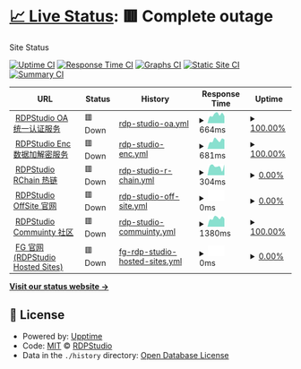 # [📈 Live Status](https://status.rdpstudio.top): <!--live status--> **🟥 Complete outage**

Site Status

[![Uptime CI](https://github.com/rdp-studio/status/workflows/Uptime%20CI/badge.svg)](https://github.com/rdp-studio/status/actions?query=workflow%3A%22Uptime+CI%22)
[![Response Time CI](https://github.com/rdp-studio/status/workflows/Response%20Time%20CI/badge.svg)](https://github.com/rdp-studio/status/actions?query=workflow%3A%22Response+Time+CI%22)
[![Graphs CI](https://github.com/rdp-studio/status/workflows/Graphs%20CI/badge.svg)](https://github.com/rdp-studio/status/actions?query=workflow%3A%22Graphs+CI%22)
[![Static Site CI](https://github.com/rdp-studio/status/workflows/Static%20Site%20CI/badge.svg)](https://github.com/rdp-studio/status/actions?query=workflow%3A%22Static+Site+CI%22)
[![Summary CI](https://github.com/rdp-studio/status/workflows/Summary%20CI/badge.svg)](https://github.com/rdp-studio/status/actions?query=workflow%3A%22Summary+CI%22)

<!--start: status pages-->
<!-- This summary is generated by Upptime (https://github.com/upptime/upptime) -->
<!-- Do not edit this manually, your changes will be overwritten -->
<!-- prettier-ignore -->
| URL | Status | History | Response Time | Uptime |
| --- | ------ | ------- | ------------- | ------ |
| <img alt="" src="https://favicons.githubusercontent.com/rdpoa.cn.utools.club" height="13"> [RDPStudio OA 统一认证服务](https://rdpoa.cn.utools.club) | 🟥 Down | [rdp-studio-oa.yml](https://github.com/rdp-studio/status/commits/HEAD/history/rdp-studio-oa.yml) | <details><summary><img alt="Response time graph" src="./graphs/rdp-studio-oa/response-time-week.png" height="20"> 664ms</summary><br><a href="https://status.rdpstudio.top/history/rdp-studio-oa"><img alt="Response time 786" src="https://img.shields.io/endpoint?url=https%3A%2F%2Fraw.githubusercontent.com%2Frdp-studio%2Fstatus%2FHEAD%2Fapi%2Frdp-studio-oa%2Fresponse-time.json"></a><br><a href="https://status.rdpstudio.top/history/rdp-studio-oa"><img alt="24-hour response time 542" src="https://img.shields.io/endpoint?url=https%3A%2F%2Fraw.githubusercontent.com%2Frdp-studio%2Fstatus%2FHEAD%2Fapi%2Frdp-studio-oa%2Fresponse-time-day.json"></a><br><a href="https://status.rdpstudio.top/history/rdp-studio-oa"><img alt="7-day response time 664" src="https://img.shields.io/endpoint?url=https%3A%2F%2Fraw.githubusercontent.com%2Frdp-studio%2Fstatus%2FHEAD%2Fapi%2Frdp-studio-oa%2Fresponse-time-week.json"></a><br><a href="https://status.rdpstudio.top/history/rdp-studio-oa"><img alt="30-day response time 698" src="https://img.shields.io/endpoint?url=https%3A%2F%2Fraw.githubusercontent.com%2Frdp-studio%2Fstatus%2FHEAD%2Fapi%2Frdp-studio-oa%2Fresponse-time-month.json"></a><br><a href="https://status.rdpstudio.top/history/rdp-studio-oa"><img alt="1-year response time 765" src="https://img.shields.io/endpoint?url=https%3A%2F%2Fraw.githubusercontent.com%2Frdp-studio%2Fstatus%2FHEAD%2Fapi%2Frdp-studio-oa%2Fresponse-time-year.json"></a></details> | <details><summary><a href="https://status.rdpstudio.top/history/rdp-studio-oa">100.00%</a></summary><a href="https://status.rdpstudio.top/history/rdp-studio-oa"><img alt="All-time uptime 11.96%" src="https://img.shields.io/endpoint?url=https%3A%2F%2Fraw.githubusercontent.com%2Frdp-studio%2Fstatus%2FHEAD%2Fapi%2Frdp-studio-oa%2Fuptime.json"></a><br><a href="https://status.rdpstudio.top/history/rdp-studio-oa"><img alt="24-hour uptime 100.00%" src="https://img.shields.io/endpoint?url=https%3A%2F%2Fraw.githubusercontent.com%2Frdp-studio%2Fstatus%2FHEAD%2Fapi%2Frdp-studio-oa%2Fuptime-day.json"></a><br><a href="https://status.rdpstudio.top/history/rdp-studio-oa"><img alt="7-day uptime 100.00%" src="https://img.shields.io/endpoint?url=https%3A%2F%2Fraw.githubusercontent.com%2Frdp-studio%2Fstatus%2FHEAD%2Fapi%2Frdp-studio-oa%2Fuptime-week.json"></a><br><a href="https://status.rdpstudio.top/history/rdp-studio-oa"><img alt="30-day uptime 99.93%" src="https://img.shields.io/endpoint?url=https%3A%2F%2Fraw.githubusercontent.com%2Frdp-studio%2Fstatus%2FHEAD%2Fapi%2Frdp-studio-oa%2Fuptime-month.json"></a><br><a href="https://status.rdpstudio.top/history/rdp-studio-oa"><img alt="1-year uptime 11.87%" src="https://img.shields.io/endpoint?url=https%3A%2F%2Fraw.githubusercontent.com%2Frdp-studio%2Fstatus%2FHEAD%2Fapi%2Frdp-studio-oa%2Fuptime-year.json"></a></details>
| <img alt="" src="https://favicons.githubusercontent.com/rdpenc.cn.utools.club" height="13"> [RDPStudio Enc 数据加解密服务](https://rdpenc.cn.utools.club) | 🟥 Down | [rdp-studio-enc.yml](https://github.com/rdp-studio/status/commits/HEAD/history/rdp-studio-enc.yml) | <details><summary><img alt="Response time graph" src="./graphs/rdp-studio-enc/response-time-week.png" height="20"> 681ms</summary><br><a href="https://status.rdpstudio.top/history/rdp-studio-enc"><img alt="Response time 774" src="https://img.shields.io/endpoint?url=https%3A%2F%2Fraw.githubusercontent.com%2Frdp-studio%2Fstatus%2FHEAD%2Fapi%2Frdp-studio-enc%2Fresponse-time.json"></a><br><a href="https://status.rdpstudio.top/history/rdp-studio-enc"><img alt="24-hour response time 743" src="https://img.shields.io/endpoint?url=https%3A%2F%2Fraw.githubusercontent.com%2Frdp-studio%2Fstatus%2FHEAD%2Fapi%2Frdp-studio-enc%2Fresponse-time-day.json"></a><br><a href="https://status.rdpstudio.top/history/rdp-studio-enc"><img alt="7-day response time 681" src="https://img.shields.io/endpoint?url=https%3A%2F%2Fraw.githubusercontent.com%2Frdp-studio%2Fstatus%2FHEAD%2Fapi%2Frdp-studio-enc%2Fresponse-time-week.json"></a><br><a href="https://status.rdpstudio.top/history/rdp-studio-enc"><img alt="30-day response time 713" src="https://img.shields.io/endpoint?url=https%3A%2F%2Fraw.githubusercontent.com%2Frdp-studio%2Fstatus%2FHEAD%2Fapi%2Frdp-studio-enc%2Fresponse-time-month.json"></a><br><a href="https://status.rdpstudio.top/history/rdp-studio-enc"><img alt="1-year response time 752" src="https://img.shields.io/endpoint?url=https%3A%2F%2Fraw.githubusercontent.com%2Frdp-studio%2Fstatus%2FHEAD%2Fapi%2Frdp-studio-enc%2Fresponse-time-year.json"></a></details> | <details><summary><a href="https://status.rdpstudio.top/history/rdp-studio-enc">100.00%</a></summary><a href="https://status.rdpstudio.top/history/rdp-studio-enc"><img alt="All-time uptime 11.95%" src="https://img.shields.io/endpoint?url=https%3A%2F%2Fraw.githubusercontent.com%2Frdp-studio%2Fstatus%2FHEAD%2Fapi%2Frdp-studio-enc%2Fuptime.json"></a><br><a href="https://status.rdpstudio.top/history/rdp-studio-enc"><img alt="24-hour uptime 100.00%" src="https://img.shields.io/endpoint?url=https%3A%2F%2Fraw.githubusercontent.com%2Frdp-studio%2Fstatus%2FHEAD%2Fapi%2Frdp-studio-enc%2Fuptime-day.json"></a><br><a href="https://status.rdpstudio.top/history/rdp-studio-enc"><img alt="7-day uptime 100.00%" src="https://img.shields.io/endpoint?url=https%3A%2F%2Fraw.githubusercontent.com%2Frdp-studio%2Fstatus%2FHEAD%2Fapi%2Frdp-studio-enc%2Fuptime-week.json"></a><br><a href="https://status.rdpstudio.top/history/rdp-studio-enc"><img alt="30-day uptime 99.93%" src="https://img.shields.io/endpoint?url=https%3A%2F%2Fraw.githubusercontent.com%2Frdp-studio%2Fstatus%2FHEAD%2Fapi%2Frdp-studio-enc%2Fuptime-month.json"></a><br><a href="https://status.rdpstudio.top/history/rdp-studio-enc"><img alt="1-year uptime 11.86%" src="https://img.shields.io/endpoint?url=https%3A%2F%2Fraw.githubusercontent.com%2Frdp-studio%2Fstatus%2FHEAD%2Fapi%2Frdp-studio-enc%2Fuptime-year.json"></a></details>
| <img alt="" src="https://favicons.githubusercontent.com/chain.rdpstudio.top" height="13"> [RDPStudio RChain 热链](http://chain.rdpstudio.top) | 🟥 Down | [rdp-studio-r-chain.yml](https://github.com/rdp-studio/status/commits/HEAD/history/rdp-studio-r-chain.yml) | <details><summary><img alt="Response time graph" src="./graphs/rdp-studio-r-chain/response-time-week.png" height="20"> 304ms</summary><br><a href="https://status.rdpstudio.top/history/rdp-studio-r-chain"><img alt="Response time 973" src="https://img.shields.io/endpoint?url=https%3A%2F%2Fraw.githubusercontent.com%2Frdp-studio%2Fstatus%2FHEAD%2Fapi%2Frdp-studio-r-chain%2Fresponse-time.json"></a><br><a href="https://status.rdpstudio.top/history/rdp-studio-r-chain"><img alt="24-hour response time 373" src="https://img.shields.io/endpoint?url=https%3A%2F%2Fraw.githubusercontent.com%2Frdp-studio%2Fstatus%2FHEAD%2Fapi%2Frdp-studio-r-chain%2Fresponse-time-day.json"></a><br><a href="https://status.rdpstudio.top/history/rdp-studio-r-chain"><img alt="7-day response time 304" src="https://img.shields.io/endpoint?url=https%3A%2F%2Fraw.githubusercontent.com%2Frdp-studio%2Fstatus%2FHEAD%2Fapi%2Frdp-studio-r-chain%2Fresponse-time-week.json"></a><br><a href="https://status.rdpstudio.top/history/rdp-studio-r-chain"><img alt="30-day response time 331" src="https://img.shields.io/endpoint?url=https%3A%2F%2Fraw.githubusercontent.com%2Frdp-studio%2Fstatus%2FHEAD%2Fapi%2Frdp-studio-r-chain%2Fresponse-time-month.json"></a><br><a href="https://status.rdpstudio.top/history/rdp-studio-r-chain"><img alt="1-year response time 973" src="https://img.shields.io/endpoint?url=https%3A%2F%2Fraw.githubusercontent.com%2Frdp-studio%2Fstatus%2FHEAD%2Fapi%2Frdp-studio-r-chain%2Fresponse-time-year.json"></a></details> | <details><summary><a href="https://status.rdpstudio.top/history/rdp-studio-r-chain">0.00%</a></summary><a href="https://status.rdpstudio.top/history/rdp-studio-r-chain"><img alt="All-time uptime 0.00%" src="https://img.shields.io/endpoint?url=https%3A%2F%2Fraw.githubusercontent.com%2Frdp-studio%2Fstatus%2FHEAD%2Fapi%2Frdp-studio-r-chain%2Fuptime.json"></a><br><a href="https://status.rdpstudio.top/history/rdp-studio-r-chain"><img alt="24-hour uptime 0.00%" src="https://img.shields.io/endpoint?url=https%3A%2F%2Fraw.githubusercontent.com%2Frdp-studio%2Fstatus%2FHEAD%2Fapi%2Frdp-studio-r-chain%2Fuptime-day.json"></a><br><a href="https://status.rdpstudio.top/history/rdp-studio-r-chain"><img alt="7-day uptime 0.00%" src="https://img.shields.io/endpoint?url=https%3A%2F%2Fraw.githubusercontent.com%2Frdp-studio%2Fstatus%2FHEAD%2Fapi%2Frdp-studio-r-chain%2Fuptime-week.json"></a><br><a href="https://status.rdpstudio.top/history/rdp-studio-r-chain"><img alt="30-day uptime 1.38%" src="https://img.shields.io/endpoint?url=https%3A%2F%2Fraw.githubusercontent.com%2Frdp-studio%2Fstatus%2FHEAD%2Fapi%2Frdp-studio-r-chain%2Fuptime-month.json"></a><br><a href="https://status.rdpstudio.top/history/rdp-studio-r-chain"><img alt="1-year uptime 0.00%" src="https://img.shields.io/endpoint?url=https%3A%2F%2Fraw.githubusercontent.com%2Frdp-studio%2Fstatus%2FHEAD%2Fapi%2Frdp-studio-r-chain%2Fuptime-year.json"></a></details>
| <img alt="" src="https://favicons.githubusercontent.com/www3.rdpstudio.top" height="13"> [RDPStudio OffSite 官网](http://www3.rdpstudio.top:81) | 🟥 Down | [rdp-studio-off-site.yml](https://github.com/rdp-studio/status/commits/HEAD/history/rdp-studio-off-site.yml) | <details><summary><img alt="Response time graph" src="./graphs/rdp-studio-off-site/response-time-week.png" height="20"> 0ms</summary><br><a href="https://status.rdpstudio.top/history/rdp-studio-off-site"><img alt="Response time 1288" src="https://img.shields.io/endpoint?url=https%3A%2F%2Fraw.githubusercontent.com%2Frdp-studio%2Fstatus%2FHEAD%2Fapi%2Frdp-studio-off-site%2Fresponse-time.json"></a><br><a href="https://status.rdpstudio.top/history/rdp-studio-off-site"><img alt="24-hour response time 0" src="https://img.shields.io/endpoint?url=https%3A%2F%2Fraw.githubusercontent.com%2Frdp-studio%2Fstatus%2FHEAD%2Fapi%2Frdp-studio-off-site%2Fresponse-time-day.json"></a><br><a href="https://status.rdpstudio.top/history/rdp-studio-off-site"><img alt="7-day response time 0" src="https://img.shields.io/endpoint?url=https%3A%2F%2Fraw.githubusercontent.com%2Frdp-studio%2Fstatus%2FHEAD%2Fapi%2Frdp-studio-off-site%2Fresponse-time-week.json"></a><br><a href="https://status.rdpstudio.top/history/rdp-studio-off-site"><img alt="30-day response time 0" src="https://img.shields.io/endpoint?url=https%3A%2F%2Fraw.githubusercontent.com%2Frdp-studio%2Fstatus%2FHEAD%2Fapi%2Frdp-studio-off-site%2Fresponse-time-month.json"></a><br><a href="https://status.rdpstudio.top/history/rdp-studio-off-site"><img alt="1-year response time 1288" src="https://img.shields.io/endpoint?url=https%3A%2F%2Fraw.githubusercontent.com%2Frdp-studio%2Fstatus%2FHEAD%2Fapi%2Frdp-studio-off-site%2Fresponse-time-year.json"></a></details> | <details><summary><a href="https://status.rdpstudio.top/history/rdp-studio-off-site">0.00%</a></summary><a href="https://status.rdpstudio.top/history/rdp-studio-off-site"><img alt="All-time uptime 19.90%" src="https://img.shields.io/endpoint?url=https%3A%2F%2Fraw.githubusercontent.com%2Frdp-studio%2Fstatus%2FHEAD%2Fapi%2Frdp-studio-off-site%2Fuptime.json"></a><br><a href="https://status.rdpstudio.top/history/rdp-studio-off-site"><img alt="24-hour uptime 0.00%" src="https://img.shields.io/endpoint?url=https%3A%2F%2Fraw.githubusercontent.com%2Frdp-studio%2Fstatus%2FHEAD%2Fapi%2Frdp-studio-off-site%2Fuptime-day.json"></a><br><a href="https://status.rdpstudio.top/history/rdp-studio-off-site"><img alt="7-day uptime 0.00%" src="https://img.shields.io/endpoint?url=https%3A%2F%2Fraw.githubusercontent.com%2Frdp-studio%2Fstatus%2FHEAD%2Fapi%2Frdp-studio-off-site%2Fuptime-week.json"></a><br><a href="https://status.rdpstudio.top/history/rdp-studio-off-site"><img alt="30-day uptime 1.38%" src="https://img.shields.io/endpoint?url=https%3A%2F%2Fraw.githubusercontent.com%2Frdp-studio%2Fstatus%2FHEAD%2Fapi%2Frdp-studio-off-site%2Fuptime-month.json"></a><br><a href="https://status.rdpstudio.top/history/rdp-studio-off-site"><img alt="1-year uptime 19.90%" src="https://img.shields.io/endpoint?url=https%3A%2F%2Fraw.githubusercontent.com%2Frdp-studio%2Fstatus%2FHEAD%2Fapi%2Frdp-studio-off-site%2Fuptime-year.json"></a></details>
| <img alt="" src="https://favicons.githubusercontent.com/rdpstudioforum.flarum.cloud" height="13"> [RDPStudio Commuinty 社区](https://rdpstudioforum.flarum.cloud) | 🟥 Down | [rdp-studio-commuinty.yml](https://github.com/rdp-studio/status/commits/HEAD/history/rdp-studio-commuinty.yml) | <details><summary><img alt="Response time graph" src="./graphs/rdp-studio-commuinty/response-time-week.png" height="20"> 1380ms</summary><br><a href="https://status.rdpstudio.top/history/rdp-studio-commuinty"><img alt="Response time 1633" src="https://img.shields.io/endpoint?url=https%3A%2F%2Fraw.githubusercontent.com%2Frdp-studio%2Fstatus%2FHEAD%2Fapi%2Frdp-studio-commuinty%2Fresponse-time.json"></a><br><a href="https://status.rdpstudio.top/history/rdp-studio-commuinty"><img alt="24-hour response time 1278" src="https://img.shields.io/endpoint?url=https%3A%2F%2Fraw.githubusercontent.com%2Frdp-studio%2Fstatus%2FHEAD%2Fapi%2Frdp-studio-commuinty%2Fresponse-time-day.json"></a><br><a href="https://status.rdpstudio.top/history/rdp-studio-commuinty"><img alt="7-day response time 1380" src="https://img.shields.io/endpoint?url=https%3A%2F%2Fraw.githubusercontent.com%2Frdp-studio%2Fstatus%2FHEAD%2Fapi%2Frdp-studio-commuinty%2Fresponse-time-week.json"></a><br><a href="https://status.rdpstudio.top/history/rdp-studio-commuinty"><img alt="30-day response time 1828" src="https://img.shields.io/endpoint?url=https%3A%2F%2Fraw.githubusercontent.com%2Frdp-studio%2Fstatus%2FHEAD%2Fapi%2Frdp-studio-commuinty%2Fresponse-time-month.json"></a><br><a href="https://status.rdpstudio.top/history/rdp-studio-commuinty"><img alt="1-year response time 1633" src="https://img.shields.io/endpoint?url=https%3A%2F%2Fraw.githubusercontent.com%2Frdp-studio%2Fstatus%2FHEAD%2Fapi%2Frdp-studio-commuinty%2Fresponse-time-year.json"></a></details> | <details><summary><a href="https://status.rdpstudio.top/history/rdp-studio-commuinty">100.00%</a></summary><a href="https://status.rdpstudio.top/history/rdp-studio-commuinty"><img alt="All-time uptime 99.47%" src="https://img.shields.io/endpoint?url=https%3A%2F%2Fraw.githubusercontent.com%2Frdp-studio%2Fstatus%2FHEAD%2Fapi%2Frdp-studio-commuinty%2Fuptime.json"></a><br><a href="https://status.rdpstudio.top/history/rdp-studio-commuinty"><img alt="24-hour uptime 100.00%" src="https://img.shields.io/endpoint?url=https%3A%2F%2Fraw.githubusercontent.com%2Frdp-studio%2Fstatus%2FHEAD%2Fapi%2Frdp-studio-commuinty%2Fuptime-day.json"></a><br><a href="https://status.rdpstudio.top/history/rdp-studio-commuinty"><img alt="7-day uptime 100.00%" src="https://img.shields.io/endpoint?url=https%3A%2F%2Fraw.githubusercontent.com%2Frdp-studio%2Fstatus%2FHEAD%2Fapi%2Frdp-studio-commuinty%2Fuptime-week.json"></a><br><a href="https://status.rdpstudio.top/history/rdp-studio-commuinty"><img alt="30-day uptime 99.43%" src="https://img.shields.io/endpoint?url=https%3A%2F%2Fraw.githubusercontent.com%2Frdp-studio%2Fstatus%2FHEAD%2Fapi%2Frdp-studio-commuinty%2Fuptime-month.json"></a><br><a href="https://status.rdpstudio.top/history/rdp-studio-commuinty"><img alt="1-year uptime 99.47%" src="https://img.shields.io/endpoint?url=https%3A%2F%2Fraw.githubusercontent.com%2Frdp-studio%2Fstatus%2FHEAD%2Fapi%2Frdp-studio-commuinty%2Fuptime-year.json"></a></details>
| <img alt="" src="https://favicons.githubusercontent.com/fg.rdpstudio.top" height="13"> [FG 官网 (RDPStudio Hosted Sites)](http://fg.rdpstudio.top:81) | 🟥 Down | [fg-rdp-studio-hosted-sites.yml](https://github.com/rdp-studio/status/commits/HEAD/history/fg-rdp-studio-hosted-sites.yml) | <details><summary><img alt="Response time graph" src="./graphs/fg-rdp-studio-hosted-sites/response-time-week.png" height="20"> 0ms</summary><br><a href="https://status.rdpstudio.top/history/fg-rdp-studio-hosted-sites"><img alt="Response time 857" src="https://img.shields.io/endpoint?url=https%3A%2F%2Fraw.githubusercontent.com%2Frdp-studio%2Fstatus%2FHEAD%2Fapi%2Ffg-rdp-studio-hosted-sites%2Fresponse-time.json"></a><br><a href="https://status.rdpstudio.top/history/fg-rdp-studio-hosted-sites"><img alt="24-hour response time 0" src="https://img.shields.io/endpoint?url=https%3A%2F%2Fraw.githubusercontent.com%2Frdp-studio%2Fstatus%2FHEAD%2Fapi%2Ffg-rdp-studio-hosted-sites%2Fresponse-time-day.json"></a><br><a href="https://status.rdpstudio.top/history/fg-rdp-studio-hosted-sites"><img alt="7-day response time 0" src="https://img.shields.io/endpoint?url=https%3A%2F%2Fraw.githubusercontent.com%2Frdp-studio%2Fstatus%2FHEAD%2Fapi%2Ffg-rdp-studio-hosted-sites%2Fresponse-time-week.json"></a><br><a href="https://status.rdpstudio.top/history/fg-rdp-studio-hosted-sites"><img alt="30-day response time 0" src="https://img.shields.io/endpoint?url=https%3A%2F%2Fraw.githubusercontent.com%2Frdp-studio%2Fstatus%2FHEAD%2Fapi%2Ffg-rdp-studio-hosted-sites%2Fresponse-time-month.json"></a><br><a href="https://status.rdpstudio.top/history/fg-rdp-studio-hosted-sites"><img alt="1-year response time 857" src="https://img.shields.io/endpoint?url=https%3A%2F%2Fraw.githubusercontent.com%2Frdp-studio%2Fstatus%2FHEAD%2Fapi%2Ffg-rdp-studio-hosted-sites%2Fresponse-time-year.json"></a></details> | <details><summary><a href="https://status.rdpstudio.top/history/fg-rdp-studio-hosted-sites">0.00%</a></summary><a href="https://status.rdpstudio.top/history/fg-rdp-studio-hosted-sites"><img alt="All-time uptime 43.77%" src="https://img.shields.io/endpoint?url=https%3A%2F%2Fraw.githubusercontent.com%2Frdp-studio%2Fstatus%2FHEAD%2Fapi%2Ffg-rdp-studio-hosted-sites%2Fuptime.json"></a><br><a href="https://status.rdpstudio.top/history/fg-rdp-studio-hosted-sites"><img alt="24-hour uptime 0.00%" src="https://img.shields.io/endpoint?url=https%3A%2F%2Fraw.githubusercontent.com%2Frdp-studio%2Fstatus%2FHEAD%2Fapi%2Ffg-rdp-studio-hosted-sites%2Fuptime-day.json"></a><br><a href="https://status.rdpstudio.top/history/fg-rdp-studio-hosted-sites"><img alt="7-day uptime 0.00%" src="https://img.shields.io/endpoint?url=https%3A%2F%2Fraw.githubusercontent.com%2Frdp-studio%2Fstatus%2FHEAD%2Fapi%2Ffg-rdp-studio-hosted-sites%2Fuptime-week.json"></a><br><a href="https://status.rdpstudio.top/history/fg-rdp-studio-hosted-sites"><img alt="30-day uptime 1.38%" src="https://img.shields.io/endpoint?url=https%3A%2F%2Fraw.githubusercontent.com%2Frdp-studio%2Fstatus%2FHEAD%2Fapi%2Ffg-rdp-studio-hosted-sites%2Fuptime-month.json"></a><br><a href="https://status.rdpstudio.top/history/fg-rdp-studio-hosted-sites"><img alt="1-year uptime 43.77%" src="https://img.shields.io/endpoint?url=https%3A%2F%2Fraw.githubusercontent.com%2Frdp-studio%2Fstatus%2FHEAD%2Fapi%2Ffg-rdp-studio-hosted-sites%2Fuptime-year.json"></a></details>

<!--end: status pages-->

[**Visit our status website →**](https://status.rdpstudio.top)

## 📄 License

- Powered by: [Upptime](https://github.com/upptime/upptime)
- Code: [MIT](./LICENSE) © [RDPStudio](https://status.rdpstudio.top)
- Data in the `./history` directory: [Open Database License](https://opendatacommons.org/licenses/odbl/1-0/)
